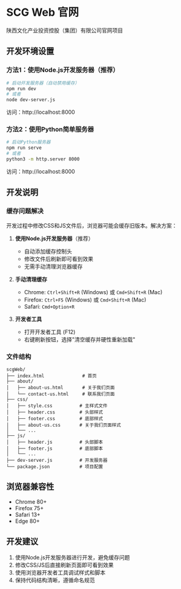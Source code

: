 # SCG Web 官网

陕西文化产业投资控股（集团）有限公司官网项目

## 开发环境设置

### 方法1：使用Node.js开发服务器（推荐）

```bash
# 启动开发服务器（自动禁用缓存）
npm run dev
# 或者
node dev-server.js
```

访问：http://localhost:8000

### 方法2：使用Python简单服务器

```bash
# 启动Python服务器
npm run serve
# 或者
python3 -m http.server 8000
```

访问：http://localhost:8000

## 开发说明

### 缓存问题解决

开发过程中修改CSS和JS文件后，浏览器可能会缓存旧版本。解决方案：

1. **使用Node.js开发服务器**（推荐）
   - 自动添加缓存控制头
   - 修改文件后刷新即可看到效果
   - 无需手动清理浏览器缓存

2. **手动清理缓存**
   - Chrome: `Ctrl+Shift+R` (Windows) 或 `Cmd+Shift+R` (Mac)
   - Firefox: `Ctrl+F5` (Windows) 或 `Cmd+Shift+R` (Mac)
   - Safari: `Cmd+Option+R`

3. **开发者工具**
   - 打开开发者工具 (F12)
   - 右键刷新按钮，选择"清空缓存并硬性重新加载"

### 文件结构

```
scgWeb/
├── index.html              # 首页
├── about/
│   ├── about-us.html       # 关于我们页面
│   └── contact-us.html     # 联系我们页面
├── css/
│   ├── style.css          # 主样式文件
│   ├── header.css         # 头部样式
│   ├── footer.css         # 底部样式
│   ├── about-us.css       # 关于我们页面样式
│   └── ...
├── js/
│   ├── header.js          # 头部脚本
│   ├── footer.js          # 底部脚本
│   └── ...
├── dev-server.js          # 开发服务器
└── package.json           # 项目配置
```

## 浏览器兼容性

- Chrome 80+
- Firefox 75+
- Safari 13+
- Edge 80+

## 开发建议

1. 使用Node.js开发服务器进行开发，避免缓存问题
2. 修改CSS/JS后直接刷新页面即可看到效果
3. 使用浏览器开发者工具调试样式和脚本
4. 保持代码结构清晰，遵循命名规范 